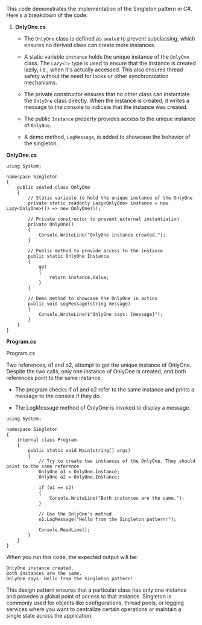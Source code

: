 
This code demonstrates the implementation of the Singleton pattern in C#. Here's a breakdown of the code:

1. **OnlyOne.cs**

   - The `OnlyOne` class is defined as `sealed` to prevent subclassing, which ensures no derived class can create more instances.
   
   - A static variable `instance` holds the unique instance of the `OnlyOne` class. The `Lazy<T>` type is used to ensure that the instance is created lazily, i.e., when it's actually accessed. This also ensures thread safety without the need for locks or other synchronization mechanisms.
   
   - The private constructor ensures that no other class can instantiate the `OnlyOne` class directly. When the instance is created, it writes a message to the console to indicate that the instance was created.
   
   - The public `Instance` property provides access to the unique instance of `OnlyOne`.
   
   - A demo method, `LogMessage`, is added to showcase the behavior of the singleton.

**OnlyOne.cs**

```
using System;

namespace Singleton
{
    public sealed class OnlyOne
    {
        // Static variable to hold the unique instance of the OnlyOne
        private static readonly Lazy<OnlyOne> instance = new Lazy<OnlyOne>(() => new OnlyOne());

        // Private constructor to prevent external instantiation
        private OnlyOne()
        {
            Console.WriteLine("OnlyOne instance created.");
        }

        // Public method to provide access to the instance
        public static OnlyOne Instance
        {
            get
            {
                return instance.Value;
            }
        }

        // Demo method to showcase the OnlyOne in action
        public void LogMessage(string message)
        {
            Console.WriteLine($"OnlyOne says: {message}");
        }
    }
}
```



**Program.cs**

Program.cs

Two references, o1 and o2, attempt to get the unique instance of OnlyOne. Despite the two calls, only one instance of OnlyOne is created, and both references point to the same instance.

- The program checks if o1 and o2 refer to the same instance and prints a message to the console if they do.

- The LogMessage method of OnlyOne is invoked to display a message.



```
using System;

namespace Singleton
{
    internal class Program
    {
        public static void Main(string[] args)
        {
            // Try to create two instances of the OnlyOne. They should point to the same reference
            OnlyOne o1 = OnlyOne.Instance;
            OnlyOne o2 = OnlyOne.Instance;

            if (o1 == o2)
            {
                Console.WriteLine("Both instances are the same.");
            }

            // Use the OnlyOne's method
            o1.LogMessage("Hello from the Singleton pattern!");

            Console.ReadLine();
        }
    }
}
```

When you run this code, the expected output will be:
```
OnlyOne instance created.
Both instances are the same.
OnlyOne says: Hello from the Singleton pattern!
```
This design pattern ensures that a particular class has only one instance and provides a global point of access to that instance. Singleton is commonly used for objects like configurations, thread pools, or logging services where you want to centralize certain operations or maintain a single state across the application.

